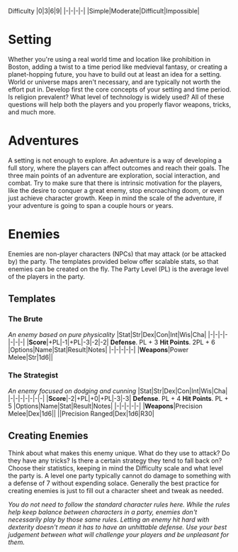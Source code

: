 Difficulty
|0|3|6|9|
|-|-|-|-|
|Simple|Moderate|Difficult|Impossible|

# Setting
Whether you're using a real world time and location like prohibition in Boston, adding a twist to a time period like medvieval fantasy, or creating a planet-hopping future, you have to build out at least an idea for a setting. World or universe maps aren't necessary, and are typically not worth the effort put in. Develop first the core concepts of your setting and time period. Is religion prevalent? What level of technology is widely used? All of these questions will help both the players and you properly flavor weapons, tricks, and much more.

# Adventures
A setting is not enough to explore. An adventure is a way of developing a full story, where the players can affect outcomes and reach their goals. The three main points of an adventure are exploration, social interaction, and combat. Try to make sure that there is intrinsic motivation for the players, like the desire to conquer a great enemy, stop encroaching doom, or even just achieve character growth. Keep in mind the scale of the adventure, if your adventure is going to span a couple hours or years.


# Enemies
Enemies are non-player characters (NPCs) that may attack (or be attacked by) the party. The templates provided below offer scalable stats, so that enemies can be created on the fly. The Party Level (PL) is the average level of the players in the party.

## Templates

### The Brute
*An enemy based on pure physicality*
|Stat|Str|Dex|Con|Int|Wis|Cha|
|-|-|-|-|-|-|-|
|**Score**|+PL|-1|+PL|-3|-2|-2|
**Defense**. PL + 3
**Hit Points**. 2PL + 6
|Options|Name|Stat|Result|Notes|
|-|-|-|-|-|
|**Weapons**|Power Melee|Str|1d6||

### The Strategist
*An enemy focused on dodging and cunning*
|Stat|Str|Dex|Con|Int|Wis|Cha|
|-|-|-|-|-|-|-|
|**Score**|-2|+PL|+0|+PL|-3|-3|
**Defense**. PL + 4
**Hit Points**. PL + 5
|Options|Name|Stat|Result|Notes|
|-|-|-|-|-|
|**Weapons**|Precision Melee|Dex|1d6||
||Precision Ranged|Dex|1d6|R30|

## Creating Enemies
Think about what makes this enemy unique. What do they use to attack? Do they have any tricks? Is there a certain strategy they tend to fall back on? Choose their statistics, keeping in mind the Difficulty scale and what level the party is. A level one party typically cannot do damage to something with a defense of 7 without expending solace. Generally the best practice for creating enemies is just to fill out a character sheet and tweak as needed.

*You do not need to follow the standard character rules here. While the rules help keep balance between characters in a party, enemies don't necessarily play by those same rules. Letting an enemy hit hard with dexterity doesn't mean it has to have an unhittable defense. Use your best judgement between what will challenge your players and be unpleasant for them.*